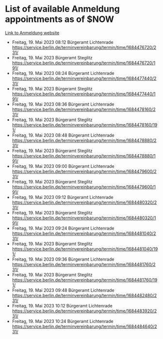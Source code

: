 # List of available Anmeldung appointments as of $NOW
[Link to Anmeldung website](https://service.berlin.de/terminvereinbarung/termin/tag.php?termin=1&anliegen[]=120686&dienstleisterlist=122210,122217,327316,122219,327312,122227,327314,122231,327346,122243,327348,122254,122252,329742,122260,329745,122262,329748,122271,327278,122273,327274,122277,327276,330436,122280,327294,122282,327290,122284,327292,122291,327270,122285,327266,122286,327264,122296,327268,150230,329760,122297,327286,122294,327284,122312,329763,122314,329775,122304,327330,122311,327334,122309,327332,317869,122281,327352,122279,329772,122283,122276,327324,122274,327326,122267,329766,122246,327318,122251,327320,122257,327322,122208,327298,122226,327300&herkunft=http%3A%2F%2Fservice.berlin.de%2Fdienstleistung%2F120686%2F)
- Freitag, 19. Mai 2023 08:12 Bürgeramt Lichtenrade https://service.berlin.de/terminvereinbarung/termin/time/1684476720/231/
- Freitag, 19. Mai 2023  Bürgeramt Steglitz https://service.berlin.de/terminvereinbarung/termin/time/1684476720/191/
- Freitag, 19. Mai 2023 08:24 Bürgeramt Lichtenrade https://service.berlin.de/terminvereinbarung/termin/time/1684477440/231/
- Freitag, 19. Mai 2023  Bürgeramt Steglitz https://service.berlin.de/terminvereinbarung/termin/time/1684477440/191/
- Freitag, 19. Mai 2023 08:36 Bürgeramt Lichtenrade https://service.berlin.de/terminvereinbarung/termin/time/1684478160/231/
- Freitag, 19. Mai 2023  Bürgeramt Steglitz https://service.berlin.de/terminvereinbarung/termin/time/1684478160/191/
- Freitag, 19. Mai 2023 08:48 Bürgeramt Lichtenrade https://service.berlin.de/terminvereinbarung/termin/time/1684478880/231/
- Freitag, 19. Mai 2023  Bürgeramt Steglitz https://service.berlin.de/terminvereinbarung/termin/time/1684478880/191/
- Freitag, 19. Mai 2023 09:00 Bürgeramt Lichtenrade https://service.berlin.de/terminvereinbarung/termin/time/1684479600/231/
- Freitag, 19. Mai 2023  Bürgeramt Steglitz https://service.berlin.de/terminvereinbarung/termin/time/1684479600/191/
- Freitag, 19. Mai 2023 09:12 Bürgeramt Lichtenrade https://service.berlin.de/terminvereinbarung/termin/time/1684480320/231/
- Freitag, 19. Mai 2023  Bürgeramt Steglitz https://service.berlin.de/terminvereinbarung/termin/time/1684480320/191/
- Freitag, 19. Mai 2023 09:24 Bürgeramt Lichtenrade https://service.berlin.de/terminvereinbarung/termin/time/1684481040/231/
- Freitag, 19. Mai 2023  Bürgeramt Steglitz https://service.berlin.de/terminvereinbarung/termin/time/1684481040/191/
- Freitag, 19. Mai 2023 09:36 Bürgeramt Lichtenrade https://service.berlin.de/terminvereinbarung/termin/time/1684481760/231/
- Freitag, 19. Mai 2023  Bürgeramt Steglitz https://service.berlin.de/terminvereinbarung/termin/time/1684481760/191/
- Freitag, 19. Mai 2023 09:48 Bürgeramt Lichtenrade https://service.berlin.de/terminvereinbarung/termin/time/1684482480/231/
- Freitag, 19. Mai 2023 10:12 Bürgeramt Lichtenrade https://service.berlin.de/terminvereinbarung/termin/time/1684483920/231/
- Freitag, 19. Mai 2023 10:24 Bürgeramt Lichtenrade https://service.berlin.de/terminvereinbarung/termin/time/1684484640/231/
